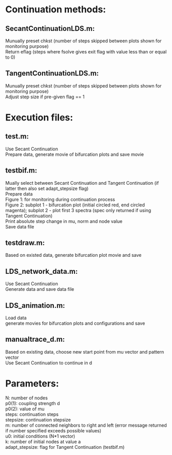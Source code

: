 # Continuation methods:
## SecantContinuationLDS.m:
Munually preset chkst (number of steps skipped between plots shown for monitoring purpose)\
Return eflag (steps where fsolve gives exit flag with value less than or equal to 0)
## TangentContinuationLDS.m:
Munually preset chkst (number of steps skipped between plots shown for monitoring purpose)\
Adjust step size if pre-given flag == 1


# Execution files:
## test.m:
Use Secant Continuation\
Prepare data, generate movie of bifurcation plots and save movie

## testbif.m:
Mually select between Secant Continuation and Tangent Continuation (if latter then also set adapt_stepsize flag)\
Prepare data\
Figure 1: for monitoring during continuation process\
Figure 2: subplot 1 - bifurcation plot (initial circled red, end circled magenta); subplot 2 - plot first 3 spectra (spec only returned if using Tangent Continuation)\
Print absolute step change in mu, norm and node value\
Save data file

## testdraw.m:
Based on existed data, generate bifurcation plot movie and save

## LDS_network_data.m:
Use Secant Continuation\
Generate data and save data file

## LDS_animation.m:
Load data\
generate movies for bifurcation plots and configurations and save

## manualtrace_d.m:
Based on existing data, choose new start point from mu vector and pattern vector\
Use Secant Continuation to continue in d


# Parameters:
N: number of nodes\
p0(1): coupling strength d\
p0(2): value of mu\
steps: continuation steps\
stepsize: continuation stepsize\
m: number of connected neighbors to right and left (error message returned if number specified exceeds possible values)\
u0: initial conditions (N*1 vector)\
k: number of initial nodes at value a\
adapt_stepsize: flag for Tangent Continuation (testbif.m)
